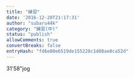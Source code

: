 ```yaml
---
title: "練習"
date: '2016-12-20T21:17:31'
author: "subaru44k"
category: "練習(中)"
status: "publish"
allowComments: true
convertBreaks: false
entryHash: "fd6e00e6519de155228c1d08ae8ca52d"
---
```

31'58"jog
